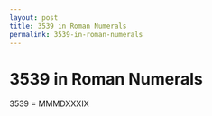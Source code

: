 ```yaml
---
layout: post
title: 3539 in Roman Numerals
permalink: 3539-in-roman-numerals
---
```


# 3539 in Roman Numerals

3539 = MMMDXXXIX
